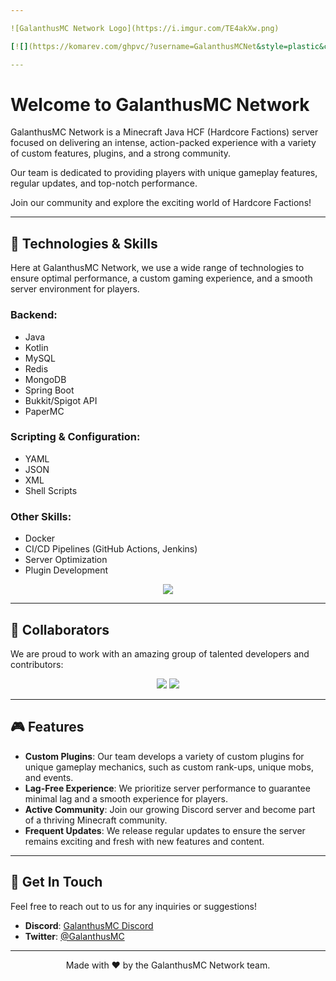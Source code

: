 ```yaml
---

![GalanthusMC Network Logo](https://i.imgur.com/TE4akXw.png)

[![](https://komarev.com/ghpvc/?username=GalanthusMCNet&style=plastic&color=blueviolet)](https://github.com/GalanthusMCNet)

---
```


# Welcome to GalanthusMC Network
  
GalanthusMC Network is a Minecraft Java HCF (Hardcore Factions) server focused on delivering an intense, action-packed experience with a variety of custom features, plugins, and a strong community.

Our team is dedicated to providing players with unique gameplay features, regular updates, and top-notch performance.

Join our community and explore the exciting world of Hardcore Factions!

---

## 🚀 Technologies & Skills

Here at GalanthusMC Network, we use a wide range of technologies to ensure optimal performance, a custom gaming experience, and a smooth server environment for players.

### Backend:
- Java
- Kotlin
- MySQL
- Redis
- MongoDB
- Spring Boot
- Bukkit/Spigot API
- PaperMC

### Scripting & Configuration:
- YAML
- JSON
- XML
- Shell Scripts

### Other Skills:
- Docker
- CI/CD Pipelines (GitHub Actions, Jenkins)
- Server Optimization
- Plugin Development

<p align="center"><img src="https://github-widgetbox.vercel.app/api/skills?names=java,kotlin,xml,json,yaml,sh,mysql,redis,react,docker,githubactions&includeNames=true"></p>

---

## 🔧 Collaborators

We are proud to work with an amazing group of talented developers and contributors:

<p align="center">
  <img src="https://github-widgetbox.vercel.app/api/profile?username=hardcorefactions&data=followers,repositories,stars,commits">
  <img src="https://github-widgetbox.vercel.app/api/profile?username=preift&data=followers,repositories,stars,commits">
</p>

---

## 🎮 Features

- **Custom Plugins**: Our team develops a variety of custom plugins for unique gameplay mechanics, such as custom rank-ups, unique mobs, and events.
- **Lag-Free Experience**: We prioritize server performance to guarantee minimal lag and a smooth experience for players.
- **Active Community**: Join our growing Discord server and become part of a thriving Minecraft community.
- **Frequent Updates**: We release regular updates to ensure the server remains exciting and fresh with new features and content.

---

## 💬 Get In Touch

Feel free to reach out to us for any inquiries or suggestions!

- **Discord**: [GalanthusMC Discord](https://discord.gg/galanthusmc)
- **Twitter**: [@GalanthusMC](https://twitter.com/GalanthusMC)
  
---

<p align="center">Made with ❤️ by the GalanthusMC Network team.</p>
